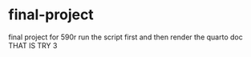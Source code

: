 # final-project
final project for 590r
run the script first and then render the quarto doc THAT IS TRY 3
